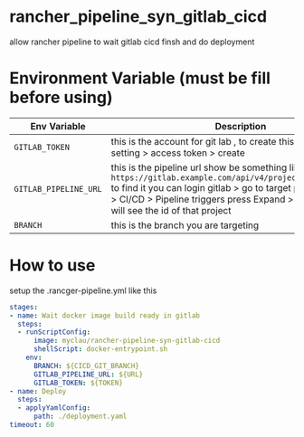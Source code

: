 # rancher_pipeline_syn_gitlab_cicd
allow rancher pipeline to wait gitlab cicd finsh and do deployment


# Environment Variable (must be fill before using)
| Env Variable | Description |
| --- | --- |
| `GITLAB_TOKEN` | this is the account for git lab , to create this login to gitlab > setting > access token > create |
| `GITLAB_PIPELINE_URL` | this is the pipeline url show be something like `https://gitlab.example.com/api/v4/projects/:id/pipelines` to find it you can login gitlab > go to target project > Settings > CI/CD > Pipeline triggers press Expand > in example you will see the id of that project |
| `BRANCH` | this is the branch you are targeting |

# How to use
setup the .rancger-pipeline.yml like this
``` yml
stages:
- name: Wait docker image build ready in gitlab
  steps:
  - runScriptConfig:
      image: myclau/rancher-pipeline-syn-gitlab-cicd
      shellScript: docker-entrypoint.sh
    env:
      BRANCH: ${CICD_GIT_BRANCH}
      GITLAB_PIPELINE_URL: ${URL}
      GITLAB_TOKEN: ${TOKEN}
- name: Deploy
  steps:
  - applyYamlConfig:
      path: ./deployment.yaml
timeout: 60

```


